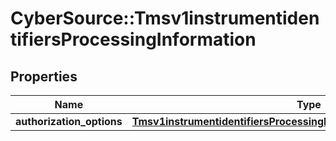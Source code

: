 # CyberSource::Tmsv1instrumentidentifiersProcessingInformation

## Properties
Name | Type | Description | Notes
------------ | ------------- | ------------- | -------------
**authorization_options** | [**Tmsv1instrumentidentifiersProcessingInformationAuthorizationOptions**](Tmsv1instrumentidentifiersProcessingInformationAuthorizationOptions.md) |  | [optional] 


